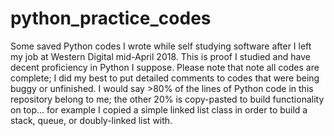 # python_practice_codes
Some saved Python codes I wrote while self studying software after I left my job at Western Digital mid-April 2018. This is proof I studied and have decent proficiency in Python I suppose. Please note that note all codes are complete; I did my best to put detailed comments to codes that were being buggy or unfinished. I would say >80% of the lines of Python code in this repository belong to me; the other 20% is copy-pasted to build functionality on top... for example I copied a simple linked list class in order to build a stack, queue, or doubly-linked list with.
